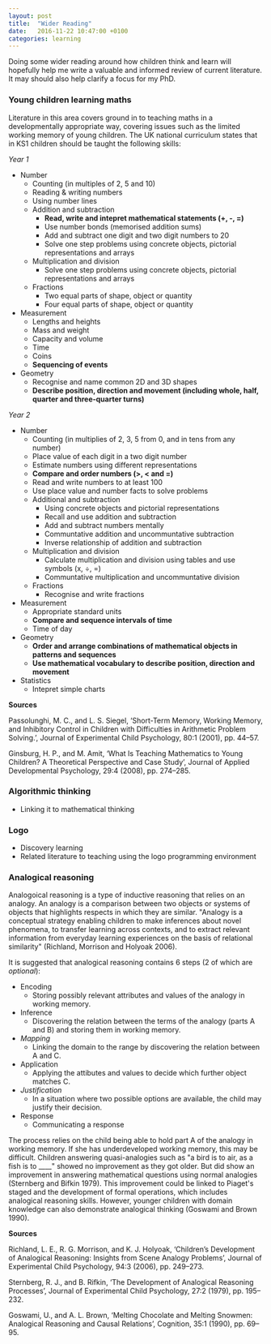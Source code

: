 ```yaml
---
layout: post
title:  "Wider Reading"
date:   2016-11-22 10:47:00 +0100
categories: learning
---
```


Doing some wider reading around how children think and learn will hopefully help me write a valuable and informed review of current literature. It may should also help clarify a focus for my PhD.

### Young children learning maths

Literature in this area covers ground in to teaching maths in a developmentally appropriate way, covering issues such as the limited working memory of young children. The UK national curriculum states that in KS1 children should be taught the following skills:

*Year 1*

- Number
	- Counting (in multiples of 2, 5 and 10)
	- Reading & writing numbers
	- Using number lines
	- Addition and subtraction
		- **Read, write and intepret mathematical statements (+, -, =)**
		- Use number bonds (memorised addition sums)
		- Add and subtract one digit and two digit numbers to 20
		- Solve one step problems using concrete objects, pictorial representations and arrays
	- Multiplication and division
		- Solve one step problems using concrete objects, pictorial representations and arrays
	- Fractions
		- Two equal parts of shape, object or quantity
		- Four equal parts of shape, object or quantity
- Measurement
	- Lengths and heights
	- Mass and weight
	- Capacity and volume
	- Time
	- Coins
	- **Sequencing of events**
- Geometry
	- Recognise and name common 2D and 3D shapes
	- **Describe position, direction and movement (including whole, half, quarter and three-quarter turns)**

*Year 2*

- Number
	- Counting (in multiplies  of 2, 3, 5 from 0, and in tens from any number)
	- Place value of each digit in a two digit number
	- Estimate numbers using different representations
	- **Compare and order numbers (>, < and =)**
	- Read and write numbers to at least 100
	- Use place value and number facts to solve problems
	- Additional and subtraction
		- Using concrete objects and pictorial representations
		- Recall and use addition and subtraction
		- Add and subtract numbers mentally
		- Communtative addition and uncommuntative subtraction
		- Inverse relationship of addition and subtraction
	- Multiplication and division
		- Calculate multiplication and division using tables and use symbols (x, ÷, =)
		- Communtative multiplication and uncommuntative division
	- Fractions
		- Recognise and write fractions
- Measurement
	- Appropriate standard units
	- **Compare and sequence intervals of time**
	- Time of day
- Geometry
	- **Order and arrange combinations of mathematical objects in patterns and sequences**
	- **Use mathematical vocabulary to describe position, direction and movement**
- Statistics
	- Intepret simple charts


**Sources**

Passolunghi, M. C., and L. S. Siegel, ‘Short-Term Memory, Working Memory, and Inhibitory Control in Children with Difficulties in Arithmetic Problem Solving.’, Journal of Experimental Child Psychology, 80:1 (2001), pp. 44–57.

Ginsburg, H. P., and M. Amit, ‘What Is Teaching Mathematics to Young Children? A Theoretical Perspective and Case Study’, Journal of Applied Developmental Psychology, 29:4 (2008), pp. 274–285.

### Algorithmic thinking

- Linking it to mathematical thinking

### Logo

- Discovery learning
- Related literature to teaching using the logo programming environment

### Analogical reasoning

Analogoical reasoning is a type of inductive reasoning that relies on an analogy. An analogy is a comparison between two objects or systems of objects that highlights respects in which they are similar. "Analogy is a conceptual strategy enabling children to make inferences about novel phenomena, to transfer learning across contexts, and to extract relevant information from everyday learning experiences on the basis of relational similarity" (Richland, Morrison and Holyoak 2006).

It is suggested that analogical reasoning contains 6 steps (2 of which are *optional*):

- Encoding
	- Storing possibly relevant attributes and values of the analogy in working memory.
- Inference
	- Discovering the relation between the terms of the analogy (parts A and B) and storing them in working memory.
- *Mapping*
	- Linking the domain to the range by discovering the relation between A and C.
- Application
	- Applying the attibutes and values to decide which further object matches C.
- *Justification*
	- In a situation where two possible options are available, the child may justify their decision.
- Response
	- Communicating a response

The process relies on the child being able to hold part A of the analogy in working memory. If she has underdeveloped working memory, this may be difficult. Children answering quasi-analogies such as "a bird is to air, as a fish is to ____" showed no improvement as they got older. But did show an improvement in answering mathematical questions using normal analogies (Sternberg and Bifkin 1979). This improvement could be linked to Piaget's staged and the development of formal operations, which includes analogical reasoning skills. However, younger children with domain knowledge can also demonstrate analogical thinking (Goswami and Brown 1990).

**Sources**

Richland, L. E., R. G. Morrison, and K. J. Holyoak, ‘Children’s Development of Analogical Reasoning: Insights from Scene Analogy Problems’, Journal of Experimental Child Psychology, 94:3 (2006), pp. 249–273.

Sternberg, R. J., and B. Rifkin, ‘The Development of Analogical Reasoning Processes’, Journal of Experimental Child Psychology, 27:2 (1979), pp. 195–232.

Goswami, U., and A. L. Brown, ‘Melting Chocolate and Melting Snowmen: Analogical Reasoning and Causal Relations’, Cognition, 35:1 (1990), pp. 69–95.
